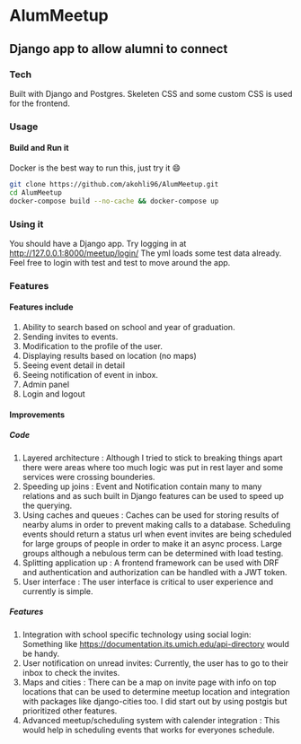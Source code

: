 # AlumMeetup


##  Django app to allow alumni to connect

### Tech
Built with Django and Postgres. Skeleten CSS and some custom CSS is used for the frontend.

### Usage
#### Build and Run it
Docker is the best way to run this, just try it :smile:
```bash
git clone https://github.com/akohli96/AlumMeetup.git
cd AlumMeetup
docker-compose build --no-cache && docker-compose up
```
### Using it
You should have a Django app.
Try logging in at http://127.0.0.1:8000/meetup/login/
The yml loads some test data already. 
Feel free to login with test and test to move around the app.

### Features
#### Features include
1. Ability to search based on school and year of graduation.
2. Sending invites to events.
3. Modification to the profile of the user.
4. Displaying results based on location (no maps)
5. Seeing event detail in detail
6. Seeing notification of event in inbox.
7. Admin panel
8. Login and logout

#### Improvements
##### Code
1. Layered architecture : Although I tried to stick to breaking things apart there were areas where too much logic was put in rest layer and some services were crossing bounderies.
2. Speeding up joins : Event and Notification contain many to many relations and as such built in Django features can be used to speed up the querying.
3. Using caches and queues : Caches can be used for storing results of nearby alums in order to prevent making calls to a database. Scheduling events should return a status url when event invites are being scheduled for large groups of people in order to make it an async process. Large groups although a nebulous term can be determined with load testing.
4. Splitting application up : A frontend framework can be used with DRF and authentication and authorization can be handled with a JWT token.
5. User interface : The user interface is critical to user experience and currently is simple.

##### Features
1. Integration with school specific technology using social login: Something like https://documentation.its.umich.edu/api-directory would be handy.
2. User notification on unread invites: Currently, the user has to go to their inbox to check the invites.
3. Maps and cities : There can be a map on invite page with info on top locations that can be used to determine meetup location and integration with packages like django-cities too. I did start out by using postgis but prioritized other features.
4. Advanced meetup/scheduling system with calender integration : This would help in scheduling events that works for everyones schedule.
